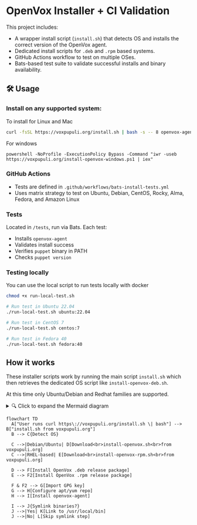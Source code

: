 # OpenVox Installer + CI Validation

This project includes:

- A wrapper install script (`install.sh`) that detects OS and installs the correct version of the OpenVox agent.
- Dedicated install scripts for `.deb` and `.rpm` based systems.
- GitHub Actions workflow to test on multiple OSes.
- Bats-based test suite to validate successful installs and binary availability.

## 🛠 Usage

### Install on any supported system:
To install for Linux and Mac
```bash
curl -fsSL https://voxpupuli.org/install.sh | bash -s -- 8 openvox-agent
```

For windows

```psh
powershell -NoProfile -ExecutionPolicy Bypass -Command "iwr -useb https://voxpupuli.org/install-openvox-windows.ps1 | iex"
```

### GitHub Actions
- Tests are defined in `.github/workflows/bats-install-tests.yml`
- Uses matrix strategy to test on Ubuntu, Debian, CentOS, Rocky, Alma, Fedora, and Amazon Linux

### Tests
Located in `/tests`, run via Bats.
Each test:
- Installs `openvox-agent`
- Validates install success
- Verifies `puppet` binary in PATH
- Checks `puppet version`


### Testing locally
You can use the local script to run tests locally with docker

```bash
chmod +x run-local-test.sh

# Run test in Ubuntu 22.04
./run-local-test.sh ubuntu:22.04

# Run test in CentOS 7
./run-local-test.sh centos:7

# Run test in Fedora 40
./run-local-test.sh fedora:40
```

## How it works
These installer scripts work by running the main script `install.sh` which then retrieves the dedicated OS script like `install-openvox-deb.sh`.

At this time only Ubuntu/Debian and Redhat families are supported.

<details>
<summary>🔍 Click to expand the Mermaid diagram</summary></details>

```mermaid
flowchart TD
  A["User runs curl https\://voxpupuli.org/install.sh \| bash"] --> B["install.sh from voxpupuli.org"]
  B --> C{Detect OS}

  C -->|Debian/Ubuntu| D[Download<br>install-openvox.sh<br>from voxpupuli.org]
  C -->|RHEL-based| E[Download<br>install-openvox-rpm.sh<br>from voxpupuli.org]

  D --> F[Install OpenVox .deb release package]
  E --> F2[Install OpenVox .rpm release package]

  F & F2 --> G[Import GPG key]
  G --> H[Configure apt/yum repo]
  H --> I[Install openvox-agent]

  I --> J{Symlink binaries?}
  J -->|Yes| K[Link to /usr/local/bin]
  J -->|No| L[Skip symlink step]

  
```


